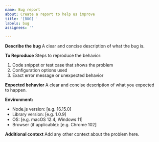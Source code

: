 ```yaml
---
name: Bug report
about: Create a report to help us improve
title: '[BUG] '
labels: bug
assignees: ''

---
```


**Describe the bug**
A clear and concise description of what the bug is.

**To Reproduce**
Steps to reproduce the behavior:
1. Code snippet or test case that shows the problem
2. Configuration options used
3. Exact error message or unexpected behavior

**Expected behavior**
A clear and concise description of what you expected to happen.

**Environment:**
 - Node.js version: [e.g. 16.15.0]
 - Library version: [e.g. 1.0.9]
 - OS: [e.g. macOS 12.4, Windows 11]
 - Browser (if applicable): [e.g. Chrome 102]

**Additional context**
Add any other context about the problem here.